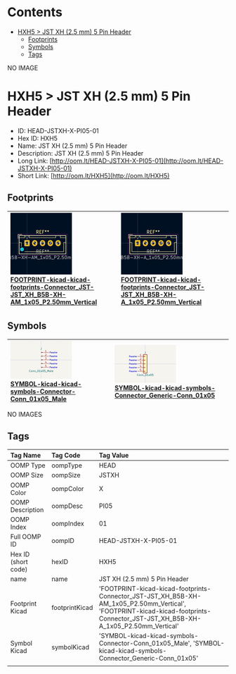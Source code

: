 



Contents
========

* [HXH5 > JST XH (2.5 mm) 5 Pin Header](#hxh5--jst-xh-25-mm-5-pin-header)
	* [Footprints](#footprints)
	* [Symbols](#symbols)
	* [Tags](#tags)
  
NO IMAGE  
# HXH5 > JST XH (2.5 mm) 5 Pin Header

- ID: HEAD-JSTXH-X-PI05-01
- Hex ID: HXH5
- Name: JST XH (2.5 mm) 5 Pin Header
- Description: JST XH (2.5 mm) 5 Pin Header
- Long Link: [http://oom.lt/HEAD-JSTXH-X-PI05-01](http://oom.lt/HEAD-JSTXH-X-PI05-01)
- Short Link: [http://oom.lt/HXH5](http://oom.lt/HXH5)

## Footprints
  

|[![](https://raw.githubusercontent.com/oomlout/oomlout_OOMP_eda_V2/main/FOOTPRINT/kicad/kicad-footprints/Connector_JST/JST_XH_B5B-XH-AM_1x05_P2.50mm_Vertical/image_140.png)<br>FOOTPRINT-kicad-kicad-footprints-Connector_JST-JST_XH_B5B-XH-AM_1x05_P2.50mm_Vertical](https://github.com/oomlout/oomlout_OOMP_eda_V2/tree/main/FOOTPRINT/kicad/kicad-footprints/Connector_JST/JST_XH_B5B-XH-AM_1x05_P2.50mm_Vertical/)|[![](https://raw.githubusercontent.com/oomlout/oomlout_OOMP_eda_V2/main/FOOTPRINT/kicad/kicad-footprints/Connector_JST/JST_XH_B5B-XH-A_1x05_P2.50mm_Vertical/image_140.png)<br>FOOTPRINT-kicad-kicad-footprints-Connector_JST-JST_XH_B5B-XH-A_1x05_P2.50mm_Vertical](https://github.com/oomlout/oomlout_OOMP_eda_V2/tree/main/FOOTPRINT/kicad/kicad-footprints/Connector_JST/JST_XH_B5B-XH-A_1x05_P2.50mm_Vertical/)||
| :--- | :--- | :--- |

## Symbols
  

|[![](https://raw.githubusercontent.com/oomlout/oomlout_OOMP_eda_V2/main/SYMBOL/kicad/kicad-symbols/Connector/Conn_01x05_Male/image_140.png)<br>SYMBOL-kicad-kicad-symbols-Connector-Conn_01x05_Male](https://github.com/oomlout/oomlout_OOMP_eda_V2/tree/main/SYMBOL/kicad/kicad-symbols/Connector/Conn_01x05_Male/)|[![](https://raw.githubusercontent.com/oomlout/oomlout_OOMP_eda_V2/main/SYMBOL/kicad/kicad-symbols/Connector_Generic/Conn_01x05/image_140.png)<br>SYMBOL-kicad-kicad-symbols-Connector_Generic-Conn_01x05](https://github.com/oomlout/oomlout_OOMP_eda_V2/tree/main/SYMBOL/kicad/kicad-symbols/Connector_Generic/Conn_01x05/)||
| :--- | :--- | :--- |
  
NO IMAGES  
## Tags
  

|Tag Name|Tag Code|Tag Value|
| :--- | :--- | :--- |
|OOMP Type|oompType|HEAD|
|OOMP Size|oompSize|JSTXH|
|OOMP Color|oompColor|X|
|OOMP Description|oompDesc|PI05|
|OOMP Index|oompIndex|01|
|Full OOMP ID|oompID|HEAD-JSTXH-X-PI05-01|
|Hex ID (short code)|hexID|HXH5|
|name|name|JST XH (2.5 mm) 5 Pin Header|
|Footprint Kicad|footprintKicad|'FOOTPRINT-kicad-kicad-footprints-Connector_JST-JST_XH_B5B-XH-AM_1x05_P2.50mm_Vertical', 'FOOTPRINT-kicad-kicad-footprints-Connector_JST-JST_XH_B5B-XH-A_1x05_P2.50mm_Vertical'|
|Symbol Kicad|symbolKicad|'SYMBOL-kicad-kicad-symbols-Connector-Conn_01x05_Male', 'SYMBOL-kicad-kicad-symbols-Connector_Generic-Conn_01x05'|
||||
